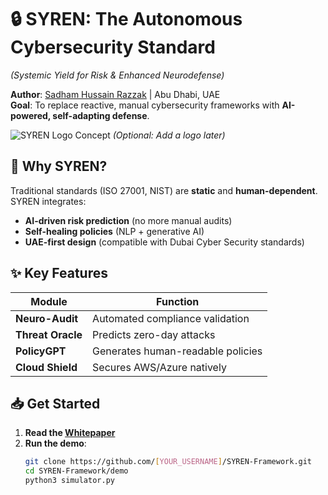 # 🔒 SYREN: The Autonomous Cybersecurity Standard  
*(Systemic Yield for Risk & Enhanced Neurodefense)*  

**Author**: [Sadham Hussain Razzak](mailto:sadham001@gmail.com) | Abu Dhabi, UAE  
**Goal**: To replace reactive, manual cybersecurity frameworks with **AI-powered, self-adapting defense**.  

![SYREN Logo Concept](https://via.placeholder.com/150x50?text=SYREN+AI+SECURITY) *(Optional: Add a logo later)*  

## 🚀 Why SYREN?  
Traditional standards (ISO 27001, NIST) are **static** and **human-dependent**. SYREN integrates:  
- **AI-driven risk prediction** (no more manual audits)  
- **Self-healing policies** (NLP + generative AI)  
- **UAE-first design** (compatible with Dubai Cyber Security standards)  

## ✨ Key Features  
| Module               | Function                          |  
|----------------------|-----------------------------------|  
| **Neuro-Audit**      | Automated compliance validation   |  
| **Threat Oracle**    | Predicts zero-day attacks         |  
| **PolicyGPT**        | Generates human-readable policies |  
| **Cloud Shield**     | Secures AWS/Azure natively        |  

## 📥 Get Started  
1. **Read the [Whitepaper](whitepaper/SYREN_Whitepaper_v1.pdf)**  
2. **Run the demo**:  
   ```bash
   git clone https://github.com/[YOUR_USERNAME]/SYREN-Framework.git
   cd SYREN-Framework/demo
   python3 simulator.py
